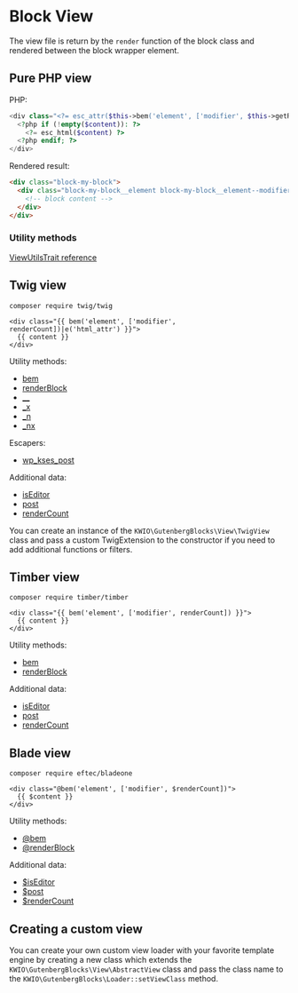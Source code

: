 # Block View

The view file is return by the `render` function of the block class and rendered between the block wrapper element.

## Pure PHP view

PHP:
```php
<div class="<?= esc_attr($this->bem('element', ['modifier', $this->getRenderCount()])) ?>">
  <?php if (!empty($content)): ?>
    <?= esc_html($content) ?>
  <?php endif; ?>
</div>
```

Rendered result:
```html
<div class="block-my-block">
  <div class="block-my-block__element block-my-block__element--modifier block-my-block__element--1">
    <!-- block content -->
  </div>
</div>
```

### Utility methods

[ViewUtilsTrait reference](reference/ViewUtilsTrait)

## Twig view

`composer require twig/twig`

```twig
<div class="{{ bem('element', ['modifier', renderCount])|e('html_attr') }}">
  {{ content }}
</div>
```

Utility methods:
* [bem](reference/ViewUtilsTrait#bem)
* [renderBlock](reference/ViewUtilsTrait#renderblock)
* [__](https://developer.wordpress.org/themes/functionality/internationalization/)
* [_x](https://developer.wordpress.org/themes/functionality/internationalization/)
* [_n](https://developer.wordpress.org/themes/functionality/internationalization/)
* [_nx](https://developer.wordpress.org/themes/functionality/internationalization/)

Escapers:

* [wp_kses_post](https://developer.wordpress.org/reference/functions/wp_kses_post/)

Additional data:
* [isEditor](reference/ViewUtilsTrait#iseditor)
* [post](https://developer.wordpress.org/reference/classes/wp_post/)
* [renderCount](reference/ViewUtilsTrait#getrendercount)

You can create an instance of the `KWIO\GutenbergBlocks\View\TwigView` class and pass a custom TwigExtension to the constructor if you need to add additional functions or filters.

## Timber view

`composer require timber/timber`

```twig
<div class="{{ bem('element', ['modifier', renderCount]) }}">
  {{ content }}
</div>
```

Utility methods:
* [bem](reference/ViewUtilsTrait#bem)
* [renderBlock](reference/ViewUtilsTrait#renderblock)

Additional data:
* [isEditor](reference/ViewUtilsTrait#iseditor)
* [post](https://timber.github.io/docs/reference/timber-post/)
* [renderCount](reference/ViewUtilsTrait#getrendercount)

## Blade view

`composer require eftec/bladeone`

```blade
<div class="@bem('element', ['modifier', $renderCount])">
  {{ $content }}
</div>
```

Utility methods:
* [@bem](reference/ViewUtilsTrait#bem)
* [@renderBlock](reference/ViewUtilsTrait#renderblock)

Additional data:
* [$isEditor](reference/ViewUtilsTrait#iseditor)
* [$post](https://timber.github.io/docs/reference/timber-post/)
* [$renderCount](reference/ViewUtilsTrait#getrendercount)

## Creating a custom  view

You can create your own custom view loader with your favorite template engine by creating a new class which extends the `KWIO\GutenbergBlocks\View\AbstractView` class and pass the class name to the `KWIO\GutenbergBlocks\Loader::setViewClass` method.